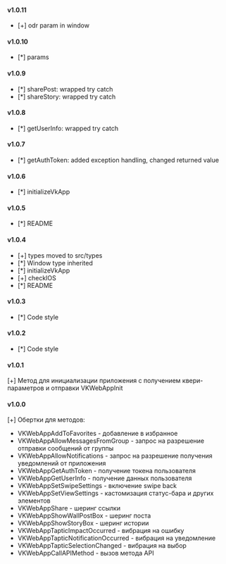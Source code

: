 #### v1.0.11
- [+] odr param in window

#### v1.0.10
- [*] params

#### v1.0.9
- [*] sharePost: wrapped try catch
- [*] shareStory: wrapped try catch

#### v1.0.8
- [*] getUserInfo: wrapped try catch

#### v1.0.7
- [*] getAuthToken: added exception handling, changed returned value

#### v1.0.6
- [*] initializeVkApp

#### v1.0.5
- [*] README

#### v1.0.4
- [+] types moved to src/types
- [*] Window type inherited
- [*] initializeVkApp
- [+] checkIOS
- [*] README

#### v1.0.3
- [*] Code style

#### v1.0.2
- [*] Code style

#### v1.0.1
[+] Метод для инициализации приложения с получением квери-параметров и отправки VKWebAppInit

#### v1.0.0
[+] Обертки для методов: 
  * VKWebAppAddToFavorites - добавление в избранное
  * VKWebAppAllowMessagesFromGroup - запрос на разрешение отправки сообщений от группы
  * VKWebAppAllowNotifications - запрос на разрешение получения уведомлений от приложения
  * VKWebAppGetAuthToken - получение токена пользователя
  * VKWebAppGetUserInfo - получение данных пользователя
  * VKWebAppSetSwipeSettings - включение swipe back
  * VKWebAppSetViewSettings - кастомизация статус-бара и других элементов
  * VKWebAppShare - шеринг ссылки
  * VKWebAppShowWallPostBox - шеринг поста
  * VKWebAppShowStoryBox - шеринг истории
  * VKWebAppTapticImpactOccurred - вибрация на ошибку
  * VKWebAppTapticNotificationOccurred - вибрация на уведомление
  * VKWebAppTapticSelectionChanged - вибрация на выбор
  * VKWebAppCallAPIMethod - вызов метода API